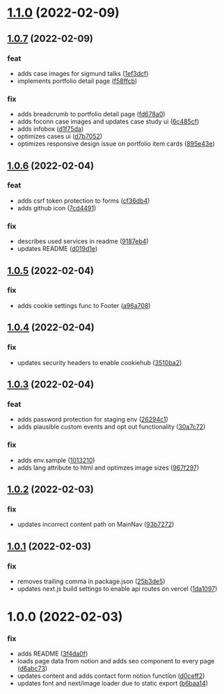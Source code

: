 # [1.1.0](https://github.com/michlschmitt/portfolio-website/compare/1.0.7...1.1.0) (2022-02-09)

## [1.0.7](https://github.com/michlschmitt/portfolio-website/compare/1.0.6...1.0.7) (2022-02-09)


### feat

* adds case images for sigmund talks ([1ef3dcf](https://github.com/michlschmitt/portfolio-website/commit/1ef3dcf957da22e66f39f1f9418e73903d82260c))
* implements portfolio detail page ([f58ffcb](https://github.com/michlschmitt/portfolio-website/commit/f58ffcb58aaa8e8c59dca15f6ad699bdd593557c))

### fix

* adds breadcrumb to portfolio detail page ([fd678a0](https://github.com/michlschmitt/portfolio-website/commit/fd678a095799385c4c5c6e108d9ecaae73a930a7))
* adds foconn case images and updates case study ui ([6c485cf](https://github.com/michlschmitt/portfolio-website/commit/6c485cf99af84de9ba4aaf1f9ea5e88294a01cdc))
* adds infobox ([d1f75da](https://github.com/michlschmitt/portfolio-website/commit/d1f75da2004300fea804f17015cabf08f79860d2))
* optimizes cases ui ([d7b7052](https://github.com/michlschmitt/portfolio-website/commit/d7b7052a261d437ea8645538f90f4b8c3ca04798))
* optimizes responsive design issue on portfolio item cards ([895e43e](https://github.com/michlschmitt/portfolio-website/commit/895e43e998c8e9c6af39e2afe2808705b04d4400))

## [1.0.6](https://github.com/michlschmitt/portfolio-website/compare/1.0.5...1.0.6) (2022-02-04)


### feat

* adds csrf token protection to forms ([cf36db4](https://github.com/michlschmitt/portfolio-website/commit/cf36db4edf699bf2e5d1b537afed025f45242bf9))
* adds github icon ([7cd4491](https://github.com/michlschmitt/portfolio-website/commit/7cd4491a486ee3710615e9f80972b7b54693a7dd))

### fix

* describes used services in readme ([9187eb4](https://github.com/michlschmitt/portfolio-website/commit/9187eb44486c757d64a08b8477b676dc72005adc))
* updates README ([d019d1e](https://github.com/michlschmitt/portfolio-website/commit/d019d1eafd96fcaa1399a1bf83505d424e32c5e7))

## [1.0.5](https://github.com/michlschmitt/portfolio-website/compare/1.0.4...1.0.5) (2022-02-04)


### fix

* adds cookie settings func to Footer ([a96a708](https://github.com/michlschmitt/portfolio-website/commit/a96a7084103159db49215a2c81a047e2444efd72))

## [1.0.4](https://github.com/michlschmitt/portfolio-website/compare/1.0.3...1.0.4) (2022-02-04)


### fix

* updates security headers to enable cookiehub ([3510ba2](https://github.com/michlschmitt/portfolio-website/commit/3510ba2b90ee3a43192875f0a59947448a3330f7))

## [1.0.3](https://github.com/michlschmitt/portfolio-website/compare/1.0.2...1.0.3) (2022-02-04)


### feat

* adds password protection for staging env ([26294c1](https://github.com/michlschmitt/portfolio-website/commit/26294c1e187564b76a2427ce79ed4d43f88a6e45))
* adds plausible custom events and opt out functionality ([30a7c72](https://github.com/michlschmitt/portfolio-website/commit/30a7c729d53695882a032fba4daad12be9738688))

### fix

* adds env.sample ([1013210](https://github.com/michlschmitt/portfolio-website/commit/10132106941bb8b1b54b6048efbd47bba6fcbd20))
* adds lang attribute to html and optimzes image sizes ([967f297](https://github.com/michlschmitt/portfolio-website/commit/967f29781c547f0c033630652b8ad442962dc3ce))

## [1.0.2](https://github.com/michlschmitt/portfolio-website/compare/1.0.1...1.0.2) (2022-02-03)


### fix

* updates incorrect content path on MainNav ([93b7272](https://github.com/michlschmitt/portfolio-website/commit/93b7272549b2e925678bfa8ec0902394e00af81b))

## [1.0.1](https://github.com/michlschmitt/portfolio-website/compare/1.0.0...1.0.1) (2022-02-03)


### fix

* removes trailing comma in package.json ([25b3de5](https://github.com/michlschmitt/portfolio-website/commit/25b3de5c186d2831190fcd2c3e07708abb372da0))
* updates next.js build settings to enable api routes on vercel ([1da1097](https://github.com/michlschmitt/portfolio-website/commit/1da1097e51c8326036c7f4174fc9238ad452df41))

# 1.0.0 (2022-02-03)


### fix

* adds README ([3f4da0f](https://github.com/michlschmitt/nextjs-website/commit/3f4da0f44c31ca5f421405ad21966d043f2d8797))
* loads page data from notion and adds seo component to every page ([d6abc73](https://github.com/michlschmitt/nextjs-website/commit/d6abc73cc8dbc8fe7dc49dedbbc3d3a571bf3b27))
* updates content and adds contact form notion function ([d0ceff2](https://github.com/michlschmitt/nextjs-website/commit/d0ceff2dff53a5d2bee8b121473ec0220f887f29))
* updates font and next/image loader due to static export ([b6baa14](https://github.com/michlschmitt/nextjs-website/commit/b6baa1435025f59fa813968d86bb3749cf522fa9))

